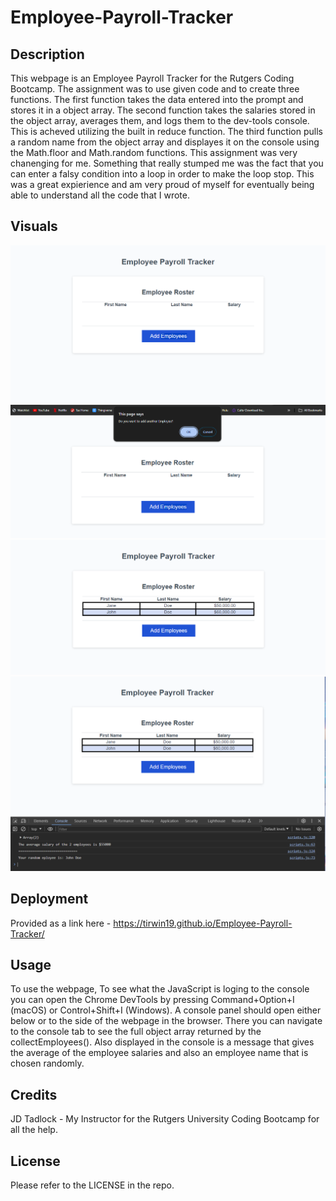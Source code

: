 # Employee-Payroll-Tracker

## Description

This webpage is an Employee Payroll Tracker for the Rutgers Coding Bootcamp. The assignment was to use given code and to create three functions. The first function takes the data entered into the prompt and stores it in a object array. The second function takes the salaries stored in the object array, averages them, and logs them to the dev-tools console. This is acheved utilizing the built in reduce function. The third function pulls a random name from the object array and displayes it on the console using the Math.floor and Math.random functions. This assignment was very chanenging for me. Something that really stumped me was the fact that you can enter a falsy condition into a loop in order to make the loop stop. This was a great expierience and am very proud of myself for eventually being able to understand all the code that I wrote.

## Visuals

<img src="assets/images/first.png" >

<img src="assets/images/second.png" >

<img src="assets/images/third.png" >

<img src="assets/images/fourth.png" >


## Deployment

Provided as a link here - https://tirwin19.github.io/Employee-Payroll-Tracker/

## Usage

To use the webpage, To see what the JavaScript is loging to the console you can open the Chrome DevTools by pressing Command+Option+I (macOS) or Control+Shift+I (Windows). A console panel should open either below or to the side of the webpage in the browser. There you can navigate to the console tab to see the full object array returned by the collectEmployees(). Also displayed in the console is a message that gives the average of the employee salaries and also an employee name that is chosen randomly. 

## Credits

JD Tadlock - My Instructor for the Rutgers University Coding Bootcamp for all the help.

## License

Please refer to the LICENSE in the repo.
